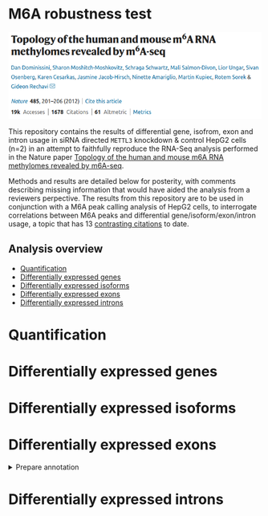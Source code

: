# M6A robustness test

<p markdown="1" align="center">
  <img src="assets/images/M6a_paper.png" alt="paper_header">
</p>

This repository contains the results of differential gene, isofrom, exon and intron usage in siRNA directed `METTL3` knockdown & control HepG2 cells (n=2) in an attempt to faithfully reproduce the RNA-Seq analysis performed in the Nature paper [Topology of the human and mouse m6A RNA methylomes revealed by m6A-seq](https://www.nature.com/articles/nature11112).

Methods and results are detailed below for posterity, with comments describing missing information that would have aided the analysis from a reviewers perpective. The results from this repository are to be used in conjunction with a M6A peak calling analysis of HepG2 cells, to interrogate correlations between M6A peaks and differential gene/isoform/exon/intron usage, a topic that has 13 [contrasting citations](https://scite.ai/reports/topology-of-the-human-and-WDmMRO?contradicting=true&mentioning=false&page=1&supporting=false) to date.

## Analysis overview

* [Quantification](#quantification)
* [Differentially expressed genes](#differentially-expressed-genes)
* [Differentially expressed isoforms](#differentially-expressed-isoforms)
* [Differentially expressed exons](#differentially-expressed-exons)
* [Differentially expressed introns](#differentially-expressed-introns)

# Quantification

# Differentially expressed genes

# Differentially expressed isoforms

# Differentially expressed exons

<details markdown="1">
<summary>Prepare annotation</summary>

```bash
python /home/barry/R/x86_64-pc-linux-gnu-library/4.1/DEXSeq/python_scripts/dexseq_prepare_annotation.py Homo_sapiens.NCBI36.54.gtf Homo_sapiens.NCBI36.54.gff -r no
```

</details>

# Differentially expressed introns
